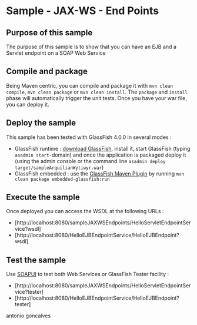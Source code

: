 # Sample - JAX-WS - End Points

## Purpose of this sample

The purpose of this sample is to show that you can have an EJB and a Servlet endpoint on a SOAP Web Service

## Compile and package

Being Maven centric, you can compile and package it with `mvn clean compile`, `mvn clean package` or `mvn clean install`. The `package` and `install` phase will automatically trigger the unit tests. Once you have your war file, you can deploy it.

## Deploy the sample

This sample has been tested with GlassFish 4.0.0 in several modes :

* GlassFish runtime : [download GlassFish](http://glassfish.java.net/public/downloadsindex.html), install it, start GlassFish (typing `asadmin start-`domain) and once the application is packaged deploy it (using the admin console or the command line `asadmin deploy target/sampleArquilianWytiwyr.war`)
* GlassFish embedded : use the [GlassFish Maven Plugin](http://maven-glassfish-plugin.java.net/) by running `mvn clean package embedded-glassfish:run`

## Execute the sample

Once deployed you can access the WSDL at the following URLs :

* [http://localhost:8080/sampleJAXWSEndpoints/HelloServletEndpointService?wsdl]
* [http://localhost:8080/HelloEJBEndpointService/HelloEJBEndpoint?wsdl]

## Test the sample

Use [SOAPUI](http://www.soapui.org/) to test both Web Services or GlassFish Tester facility : 

* [http://localhost:8080/sampleJAXWSEndpoints/HelloServletEndpointService?tester]
* [http://localhost:8080/HelloEJBEndpointService/HelloEJBEndpoint?tester]

<div class="footer">
    <span class="footerTitle"><span class="uc">a</span>ntonio <span class="uc">g</span>oncalves</span>
</div>
